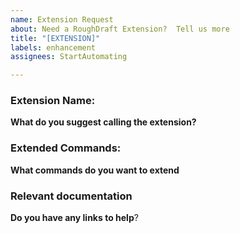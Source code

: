 ```yaml
---
name: Extension Request
about: Need a RoughDraft Extension?  Tell us more
title: "[EXTENSION]"
labels: enhancement
assignees: StartAutomating

---
```


### Extension Name: 
__What do you suggest calling the extension?__



### Extended Commands:

__What commands do you want to extend__

### Relevant documentation

__Do you have any links to help__?
